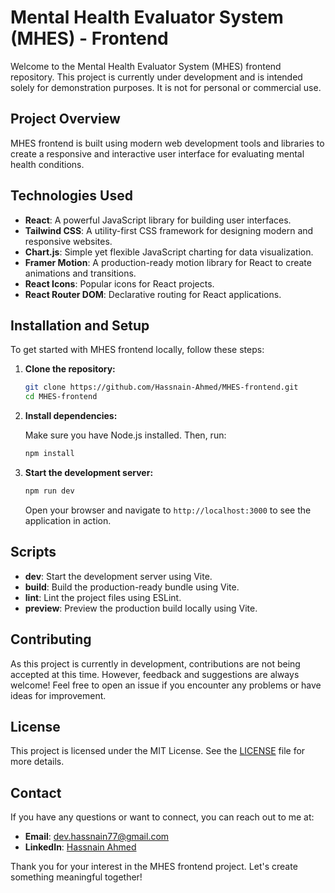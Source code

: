 # Mental Health Evaluator System (MHES) - Frontend

Welcome to the Mental Health Evaluator System (MHES) frontend repository. This project is currently under development and is intended solely for demonstration purposes. It is not for personal or commercial use.

## Project Overview

MHES frontend is built using modern web development tools and libraries to create a responsive and interactive user interface for evaluating mental health conditions.

## Technologies Used

- **React**: A powerful JavaScript library for building user interfaces.
- **Tailwind CSS**: A utility-first CSS framework for designing modern and responsive websites.
- **Chart.js**: Simple yet flexible JavaScript charting for data visualization.
- **Framer Motion**: A production-ready motion library for React to create animations and transitions.
- **React Icons**: Popular icons for React projects.
- **React Router DOM**: Declarative routing for React applications.

## Installation and Setup

To get started with MHES frontend locally, follow these steps:

1. **Clone the repository:**

   ```bash
   git clone https://github.com/Hassnain-Ahmed/MHES-frontend.git
   cd MHES-frontend

2. **Install dependencies:**

   Make sure you have Node.js installed. Then, run:

   ```bash
   npm install
   ```

3. **Start the development server:**

   ```bash
   npm run dev
   ```

   Open your browser and navigate to `http://localhost:3000` to see the application in action.

## Scripts

- **dev**: Start the development server using Vite.
- **build**: Build the production-ready bundle using Vite.
- **lint**: Lint the project files using ESLint.
- **preview**: Preview the production build locally using Vite.

## Contributing

As this project is currently in development, contributions are not being accepted at this time. However, feedback and suggestions are always welcome! Feel free to open an issue if you encounter any problems or have ideas for improvement.

## License

This project is licensed under the MIT License. See the [LICENSE](LICENSE) file for more details.

## Contact

If you have any questions or want to connect, you can reach out to me at:

- **Email**: dev.hassnain77@gmail.com
- **LinkedIn**: [Hassnain Ahmed](https://www.linkedin.com/in/hasnain-ahmed-869741291/)


Thank you for your interest in the MHES frontend project. Let's create something meaningful together!
